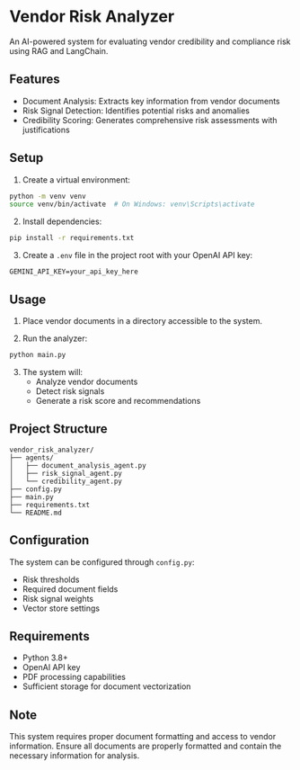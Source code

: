 # Vendor Risk Analyzer

An AI-powered system for evaluating vendor credibility and compliance risk using RAG and LangChain.

## Features

- Document Analysis: Extracts key information from vendor documents
- Risk Signal Detection: Identifies potential risks and anomalies
- Credibility Scoring: Generates comprehensive risk assessments with justifications

## Setup

1. Create a virtual environment:
```bash
python -m venv venv
source venv/bin/activate  # On Windows: venv\Scripts\activate
```

2. Install dependencies:
```bash
pip install -r requirements.txt
```

3. Create a `.env` file in the project root with your OpenAI API key:
```
GEMINI_API_KEY=your_api_key_here
```

## Usage

1. Place vendor documents in a directory accessible to the system.

2. Run the analyzer:
```bash
python main.py
```

3. The system will:
   - Analyze vendor documents
   - Detect risk signals
   - Generate a risk score and recommendations

## Project Structure

```
vendor_risk_analyzer/
├── agents/
│   ├── document_analysis_agent.py
│   ├── risk_signal_agent.py
│   └── credibility_agent.py
├── config.py
├── main.py
├── requirements.txt
└── README.md
```

## Configuration

The system can be configured through `config.py`:
- Risk thresholds
- Required document fields
- Risk signal weights
- Vector store settings

## Requirements

- Python 3.8+
- OpenAI API key
- PDF processing capabilities
- Sufficient storage for document vectorization

## Note

This system requires proper document formatting and access to vendor information. Ensure all documents are properly formatted and contain the necessary information for analysis. 
